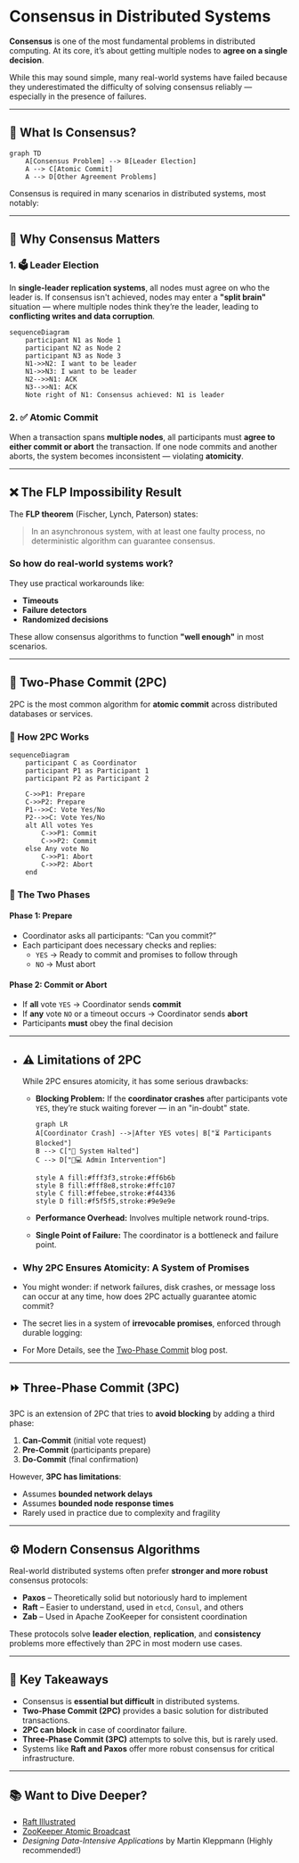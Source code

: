 <!--
title: "Consensus in Distributed Systems",
description: "A deep dive into the consensus problem in distributed systems, exploring leader election, atomic commit, and the FLP impossibility result.",
tags: ["Distributed Systems", "Consensus", "    Leader Election", "Atomic Commit", "FLP Impossibility", "System Design"],
author: "Avinash Gurugubelli",
references: [{
    "title": "Designing Data-Intensive Applications",
    "author": "Martin Kleppmann",
    "link": ""
    }]
--->

# Consensus in Distributed Systems

**Consensus** is one of the most fundamental problems in distributed computing. At its core, it’s about getting multiple nodes to **agree on a single decision**.

While this may sound simple, many real-world systems have failed because they underestimated the difficulty of solving consensus reliably — especially in the presence of failures.

---

## 📌 What Is Consensus?

```mermaid
graph TD
    A[Consensus Problem] --> B[Leader Election]
    A --> C[Atomic Commit]
    A --> D[Other Agreement Problems]
```

Consensus is required in many scenarios in distributed systems, most notably:

---

## 🔄 Why Consensus Matters

### 1. 🗳️ Leader Election

In **single-leader replication systems**, all nodes must agree on who the leader is. If consensus isn't achieved, nodes may enter a **"split brain"** situation — where multiple nodes think they’re the leader, leading to **conflicting writes and data corruption**.

```mermaid
sequenceDiagram
    participant N1 as Node 1
    participant N2 as Node 2
    participant N3 as Node 3
    N1->>N2: I want to be leader
    N1->>N3: I want to be leader
    N2-->>N1: ACK
    N3-->>N1: ACK
    Note right of N1: Consensus achieved: N1 is leader
```

### 2. ✅ Atomic Commit

When a transaction spans **multiple nodes**, all participants must **agree to either commit or abort** the transaction. If one node commits and another aborts, the system becomes inconsistent — violating **atomicity**.

---

## ❌ The FLP Impossibility Result

The **FLP theorem** (Fischer, Lynch, Paterson) states:

> In an asynchronous system, with at least one faulty process, no deterministic algorithm can guarantee consensus.

### So how do real-world systems work?

They use practical workarounds like:

- **Timeouts**
- **Failure detectors**
- **Randomized decisions**

These allow consensus algorithms to function **"well enough"** in most scenarios.

---

## 🔁 Two-Phase Commit (2PC)

2PC is the most common algorithm for **atomic commit** across distributed databases or services.

### 🔧 How 2PC Works

```mermaid
sequenceDiagram
    participant C as Coordinator
    participant P1 as Participant 1
    participant P2 as Participant 2

    C->>P1: Prepare
    C->>P2: Prepare
    P1-->>C: Vote Yes/No
    P2-->>C: Vote Yes/No
    alt All votes Yes
        C->>P1: Commit
        C->>P2: Commit
    else Any vote No
        C->>P1: Abort
        C->>P2: Abort
    end
```

### 🔄 The Two Phases

#### Phase 1: Prepare

- Coordinator asks all participants: “Can you commit?”
- Each participant does necessary checks and replies:
  - `YES` → Ready to commit and promises to follow through
  - `NO` → Must abort

#### Phase 2: Commit or Abort

- If **all** vote `YES` → Coordinator sends **commit**
- If **any** vote `NO` or a timeout occurs → Coordinator sends **abort**
- Participants **must** obey the final decision

---

- ## ⚠️ Limitations of 2PC

  While 2PC ensures atomicity, it has some serious drawbacks:

  - **Blocking Problem:** If the **coordinator crashes** after participants vote `YES`, they’re stuck waiting forever — in an "in-doubt" state.

    ```mermaid
    graph LR
    A[Coordinator Crash] -->|After YES votes| B["⏳ Participants Blocked"]
    B --> C["🚫 System Halted"]
    C --> D["👨💻 Admin Intervention"]

    style A fill:#fff3f3,stroke:#ff6b6b
    style B fill:#fff8e8,stroke:#ffc107
    style C fill:#ffebee,stroke:#f44336
    style D fill:#f5f5f5,stroke:#9e9e9e
    ```

  - **Performance Overhead:** Involves multiple network round-trips.
  - **Single Point of Failure:** The coordinator is a bottleneck and failure point.

- ### Why 2PC Ensures Atomicity: A System of Promises
- You might wonder: if network failures, disk crashes, or message loss can occur at any time, how does 2PC actually guarantee atomic commit?

- The secret lies in a system of **irrevocable promises**, enforced through durable logging:
- For More Details, see the [Two-Phase Commit](../01-general/two-phase-commit.md) blog post.

---

## ⏩ Three-Phase Commit (3PC)

3PC is an extension of 2PC that tries to **avoid blocking** by adding a third phase:

1. **Can-Commit** (initial vote request)
2. **Pre-Commit** (participants prepare)
3. **Do-Commit** (final confirmation)

However, **3PC has limitations**:

- Assumes **bounded network delays**
- Assumes **bounded node response times**
- Rarely used in practice due to complexity and fragility

---

## ⚙️ Modern Consensus Algorithms

Real-world distributed systems often prefer **stronger and more robust** consensus protocols:

- **Paxos** – Theoretically solid but notoriously hard to implement
- **Raft** – Easier to understand, used in `etcd`, `Consul`, and others
- **Zab** – Used in Apache ZooKeeper for consistent coordination

These protocols solve **leader election**, **replication**, and **consistency** problems more effectively than 2PC in most modern use cases.

---

## 🧠 Key Takeaways

- Consensus is **essential but difficult** in distributed systems.
- **Two-Phase Commit (2PC)** provides a basic solution for distributed transactions.
- **2PC can block** in case of coordinator failure.
- **Three-Phase Commit (3PC)** attempts to solve this, but is rarely used.
- Systems like **Raft and Paxos** offer more robust consensus for critical infrastructure.

---

## 📚 Want to Dive Deeper?

- [Raft Illustrated](https://raft.github.io/)
- [ZooKeeper Atomic Broadcast](https://zookeeper.apache.org/doc/current/zookeeperInternals.html#sc_zab)
- _Designing Data-Intensive Applications_ by Martin Kleppmann (Highly recommended!)
